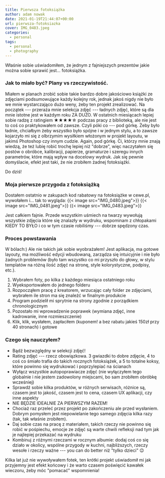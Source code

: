```yaml
---
title: Pierwsza fotoksiążka
author: adam nowak
date: 2021-01-19T21:44:07+00:00
url: pierwsza-fotoksiazka
cover: IMG_0483.jpeg
categories:
  - personal
tags:
  - personal
  - photography
---
```


Właśnie sobie uświadomiłem, że jednym z fajniejszych prezentów jakie można sobie sprawić jest... fotoksiążka.

### Jak to miało być? Plany vs rzeczywistość.

Miałem w planach zrobić sobie takie bardzo dobre jakościowo książki ze zdjęciami podsumowujące każdy kolejny rok, jednak jakoś nigdy nie było we mnie wystarczająco dużo weny, żeby ten projekt zrealizować. Na początek --- przeraża mnie selekcja zdjęć --- ładnych zdjęć, które są dla mnie istotne jest w każdym roku ZA DUŻO. W ostatnich miesiącach lepiej sobie radzę z ratingiem ★★★★☆ podczas pracy z biblioteką, ale nie jest to coś co praktykowałem od zawsze. Czyli póki co --- pod górkę. Żeby było ładnie, chciałbym żeby wszystko było spójne i w jednym stylu, a to zawsze kojarzyło mi się z olbrzymim wysiłkiem włożonym w projekt layoutu, w jakimś Photoshop czy innym cudzie. Again, pod górkę. Ci, którzy mnie znają wiedzą, że też lubię robić trochę lepiej niż "dobrze", więc naczytałem się postów o obróbce, kalibracji, papierze, gramaturze i szeregu innych parametrów, które mają wpływ na docelowy wydruk. Jak się pewnie domyślacie, efekt jest taki, że nie zrobiłem żadnej fotoksiążki.

Do dziś!

### Moja pierwsze przygoda z fotoksiążką

Dostałem ostatnio w zakupach kod rabatowy na fotoksiążke w cewe.pl, wywołałem i... tak to wygląda:
{{< image src="IMG_0480.jpeg">}}
{{< image src="IMG_0481.jpeg">}}
{{< image src="IMG_0483.jpeg">}}

Jest całkiem fajnie. Przede wszystkim uśmiech na twarzy wywołują wszystkie zdjęcia które się znalazły w wydruku, wspominam z chłopakami KIEDY TO BYŁO i co w tym czasie robiliśmy --- dobrze spędzony czas.

### Proces powstawania

W bólach:) Ale nie takich jak sobie wyobrażałem! Jest aplikacja, ma gotowe layouty, ma możliwość edycji wbudowaną, zarządza się intuicyjnie i nie było żadnych problemów (było tam wszystko co mi przyszło do głowy, w stylu templatów na różną ilość zdjęć na stronę, style kolorystyczne, podpisy, etc.).

1. Wybrałem foty, po kilka z każdego miesiąca ostatniego roku
2. Wyeksportowałem do jednego folderu
3. Rozpocząłem pracę z kreatorem, wrzucając cały folder ze zdjęciami, wybrałem ile stron ma się znaleźć w finalnym produkcie
4. Program podzielił mi sprytnie na strony zgodnie z porządkiem chronologicznym
5. Pozostało mi wprowadzenie poprawek (wymiana zdjęć, inne kadrowanie, inne rozmieszczenie)
6. Klik, klik, wysłałem, zapłaciłem (kuponem! a bez rabatu jakieś 150zł przy 40 stronach) i gotowe

### Czego się nauczyłem?

- Bądź bezwzględny w selekcji zdjęć!
- Rating zdjęć --- rzecz obowiązkowa. 3 gwiazdki to dobre zdjęcie, 4 to coś co śmiało trafia do takich rocznych fotoksiążek, a 5 to totalne koksy, które powinno się wydrukować i poprzylepiać na ścianach
- Wyłącz wszystkie autopoprawiacze zdjęć (nie wyłączyłem tego globalnie i nie jestem zadowolony miejscami, bo sam zrobiłem obróbkę wcześniej)
- Sprawdź sobie kilka produktów, w różnych serwisach, różnice są, czasem jest to jakość, czasem jest to cena, czasem UX aplikacji, czy inne aspekty
- NIE BĘDZIE IDEALNIE ZA PIERWSZYM RAZEM!
- Chociaż raz przeleć przez projekt po zakończeniu ale przed wysłaniem. Dobrym pomysłem jest niepowielanie tego samego zdjęcia kilka razy (tak, tak właśnie zrobiłem).
- Daj sobie czas na pracę z materiałem, takich rzeczy nie powinno się robić w pośpiechu, emocje ze zdjęć są warte chwili refleksji nad tym jak je najlepiej przekazać na wydruku
- Kombinuj z różnymi rzeczami w rocznym albumie: dodaj coś co się działo w okolicy, wspólne przygody w kuchni, najbliższych, rzeczy wesołe i rzeczy ważne --- you can do better niż "tylko dzieci" 😉

Kilka lat już nie wywoływałem fotek, ten krótki projekt uświadomił mi jak przyjemny jest efekt końcowy i że warto czasem poświęcić kawałek wieczoru, żeby móc "pomacać" wspomnienia!
